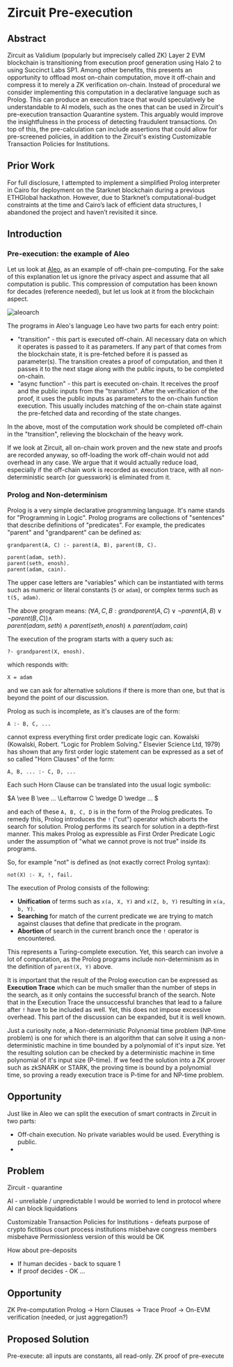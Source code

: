 # Zircuit Pre-execution

## Abstract

Zircuit as Validium (popularly but imprecisely called ZK) Layer 2 EVM blockchain is transitioning from execution proof generation using Halo 2 to using Succinct Labs SP1.
Among other benefits, this presents an opportunity to offload most on-chain computation, move it off-chain and compress it to merely a ZK verification on-chain.
Instead of procedural we consider implementing this computation in a declarative language such as Prolog. This can produce an execution trace that would speculatively be understandable to AI models, such as the ones that can be used in Zircuit's pre-execution transaction Quarantine system. This arguably would 
improve the insightfulness in the process of detecting fraudulent transactions. On top of this, the pre-calculation can include assertions that could allow for pre-screened policies, in addition to the Zircuit's existing Customizable Transaction Policies for Institutions.

## Prior Work

For full disclosure, I attempted to implement a simplified Prolog interpreter in Cairo for deployment on the Starknet blockchain during a previous ETHGlobal hackathon. However, due to Starknet’s computational-budget constraints at the time and Cairo’s lack of efficient data structures, I abandoned the project and haven’t revisited it since.

## Introduction

### Pre-execution: the example of Aleo

Let us look at [Aleo](https://developer.aleo.org/concepts/network/core_architecture), as an example of off-chain pre-computing. For the sake of this explanation
let us ignore the privacy aspect and assume that all computation is public.
This compression of computation has been known for decades (reference needed), but let us look at it from the blockchain aspect.

![aleoarch]()

The programs in Aleo's language Leo have two parts for each entry point:

- "transition" - this part is executed off-chain. All necessary data on which it operates is
passed to it as parameters. If any part of that comes from the blockchain state, it is
pre-fetched before it is passed as parameter(s). The transition creates a proof of computation, and then it passes it to the next stage along with the public inputs, to be completed on-chain.
- "async function" - this part is executed on-chain. It receives the proof and the public inputs from the "transition". After the verification of the proof, it uses the public inputs as parameters to the on-chain function execution. This usually includes matching of
the on-chain state against the pre-fetched data and recording of the state changes.

In the above, most of the computation work should be completed off-chain in the "transition", relieving the blockchain of the heavy work.

If we look at Zircuit, all on-chain work proven and the new state and proofs are recorded
anyway, so off-loading the work off-chain would not add overhead in any case. We argue that it would actually reduce load, especially if the off-chain work is recorded as
execution trace, with all non-deterministic search (or guesswork) is eliminated from it.

### Prolog and Non-determinism

Prolog is a very simple declarative programming language. It's name stands for "Programming in Logic". Prolog programs are collections of "sentences" that describe
definitions of "predicates". For example, the predicates "parent" and "grandparent"
can be defined as:

```
grandparent(A, C) :- parent(A, B), parent(B, C).

parent(adam, seth).
parent(seth, enosh).
parent(adam, cain).
```

The upper case letters are "variables" which can be instantiated with terms such as numeric or literal constants (```5``` or ```adam```), or complex terms such as ```t(5, adam)```.

The above program means:
$(\forall A, C, B: grandparent(A, C) \vee \lnot parent(A, B) \vee \lnot parent(B, C)) \wedge$<br/>
$parent(adam, seth) \wedge parent(seth, enosh) \wedge parent(adam, cain)$

The execution of the program starts with a query such as:
```
?- grandparent(X, enosh).
```
which responds with:
```
X = adam
```
and we can ask for alternative solutions if there is more than one, but that is beyond the point of our discussion.

Prolog as such is incomplete, as it's clauses are of the form:
```
A :- B, C, ...
```
cannot express everything first order predicate logic can. Kowalski (Kowalski, Robert. “Logic for Problem Solving.” Elsevier Science Ltd, 1979) has shown that any first order logic
statement can be expressed as a set of so called "Horn Clauses" of the form:
```
A, B, ... :- C, D, ... 
```
Each such Horn Clause can be translated into the usual logic symbolic:

$A \vee B \vee ... \Leftarrow C \wedge D \wedge ... $

and each of these ```A, B, C, D``` is in the form of the Prolog predicates. To remedy
this, Prolog introduces the ```!``` ("cut") operator which aborts the search for solution.
Prolog performs its search for solution in a depth-first manner. This makes Prolog
as expressible as First Order Predicate Logic under the assumption of "what we cannot
prove is not true" inside its programs.

So, for example "not" is defined as (not exactly correct Prolog syntax):
```
not(X) :- X, !, fail.
```

The execution of Prolog consists of the following:
- **Unification** of terms such as ```x(a, X, Y)``` and ```x(Z, b, Y)``` resulting in ```x(a, b, Y)```.
- **Searching** for match of the current predicate we are trying to match against clauses that define that predicate in the program.
- **Abortion** of search in the current branch once the ```!``` operator is encountered.

This represents a Turing-complete execution. Yet, this search can involve a lot of computation, as the Prolog programs include non-determinism as in the definition of ```parent(X, Y)``` above.

It is important that the result of the Prolog execution can be expressed as **Execution Trace** which can be much smaller than the number of steps in the search, as it only
contains the successful branch of the search. Note that in the Execution Trace the
unsuccessful branches that lead to a failure after ```!``` have to be included as well. Yet, this does not impose excessive overhead. This part of the discussion can be expanded,
but it is well known.

Just a curiosity note, a Non-deterministic Polynomial time problem (NP-time problem) is one for which there is an algorithm that can solve it using a non-deterministic machine in time
bounded by a polynomial of it's input size. Yet the resulting solution can be checked by a deterministic machine in time polynomial of it's input size (P-time). If we feed the solution into a ZK prover such as zkSNARK or STARK, the proving time is bound by a polynomial time, so proving a ready execution trace is P-time for and NP-time problem.

## Opportunity

Just like in Aleo we can split the execution of smart contracts in Zircuit in two parts:
- Off-chain execution. No private variables would be used. Everything is public.
- 

## Problem

Zircuit - quarantine

AI - unreliable / unpredictable
I would be worried to lend in protocol where AI can block liquidations

Customizable Transaction Policies for Institutions - defeats purpose of crypto
    fictitious court process
    institutions misbehave
    congress members misbehave
Permissionless version of this would be OK

How about pre-deposits

- If human decides - back to square 1
- If proof decides - OK ...

## Opportunity

ZK Pre-computation
Prolog -> Horn Clauses -> Trace Proof -> On-EVM verification (needed, or just aggregation?)

## Proposed Solution

Pre-execute: all inputs are constants, all read-only.
ZK proof of pre-execute

